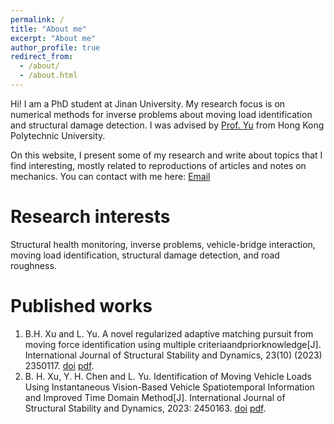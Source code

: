 ```yaml
---
permalink: /
title: "About me"
excerpt: "About me"
author_profile: true
redirect_from: 
  - /about/
  - /about.html
---
```


Hi! I am a PhD student at Jinan University. My research focus is on numerical methods for inverse problems about moving load identification and structural damage detection. I was advised by [Prof. Yu](https://lxxy.jnu.edu.cn/2021/0713/c3706a637375/page.htm) from Hong Kong Polytechnic University. 

On this website, I present some of my research and write about topics that I find interesting, mostly related to reproductions of articles and notes on mechanics.
You can contact with me here: [Email](mailto:xbohos@163.com)

Research interests
======
Structural health monitoring, inverse problems, vehicle-bridge interaction, moving load identification, structural damage detection, and road roughness.

Published works
======
1. B.H. Xu and L. Yu. A novel regularized adaptive matching pursuit from moving force identification using multiple criteriaandpriorknowledge[J]. International Journal of Structural Stability and Dynamics, 23(10) (2023) 2350117. [doi](https://doi.org/10.1142/S0219455423501171) [pdf](https://xbohos.github.io/assets/IJSSD2350117.pdf).
2. B. H. Xu, Y. H. Chen and L. Yu. Identification of Moving Vehicle Loads Using Instantaneous Vision-Based Vehicle Spatiotemporal Information and Improved Time Domain Method[J]. International Journal of Structural Stability and Dynamics, 2023: 2450163. [doi](https://doi.org/10.1142/S0219455424501633) [pdf](https://xbohos.github.io/assets/IJSSD2450163.pdf).


